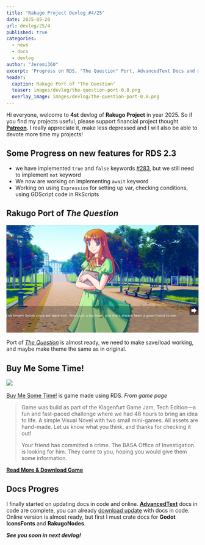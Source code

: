 ```yaml
---
title: "Rakugo Project Devlog #4/25"
date: 2025-05-20
url: devlog/25/4
published: true
categories:
  - news
  - docs
  - devlog
author: "Jeremi360"
excerpt: 'Progress on RDS, "The Question" Port, AdvancedText Docs and more'
header:
  caption: Rakugo Port of "The Question"
  teaser: images/devlog/the-question-port-0.8.png
  overlay_image: images/devlog/the-question-port-0.8.png
---
```


Hi everyone, welcome to **4st** devlog of **Rakugo Project** in year 2025.
So if you find my projects useful, please support financial project thought **[Patreon]**.
I really appreciate it, make less depressed and I will also be able to devote more time my projects!

## Some Progress on new features for RDS 2.3

- we have implemented `true` and `false` keywords [#283],
  but we still need to implement `not` keyword
- We now are working on implementing `await` keyword
- Working on using `Expression` for setting up var,
  checking conditions, using GDScript code in RkScripts

## Rakugo Port of _The Question_

![](/images/devlog/the-question-port-0.8.png)

Port of _[The Question]_ is almost ready,
we need to make save/load working,
and maybe make theme the same as in original.

## Buy Me Some Time!

![](https://img.itch.zone/aW1nLzIwNzA1ODY0LnBuZw==/original/ScLtjL.png)

[Buy Me Some Time!] is game made using RDS.
_From game page_

> Game was build as part of the Klagenfurt Game Jam, Tech Edition—a fun
> and fast-paced challenge where we had 48 hours to bring an idea to life.
> A simple Visual Novel with two small mini-games. All assets are hand-made.
> Let us know what you think, and thanks for checking it out!
>
> Your friend has committed a crime.
> The BASA Office of Investigation is looking for him.
> They came to you, hoping you would give them some information.

[**Read More & Download Game**][Buy Me Some Time!]

## Docs Progres

I finally started on updating docs in code and online.
**[AdvancedText]** docs in code are complete,
you can already [download update][AdvancedText] with docs in code.
Online version is almost ready, but first
I must crate docs for **Godot IconsFonts** and **RakugoNodes**.

_**See you soon in next devlog!**_

[Buy Me Some Time!]: https://emu42.itch.io/buy-me-some-time
[The Question]: https://github.com/rakugoteam/The-Question
[AdvancedText]: https://github.com/rakugoteam/AdvancedText/releases/latest
[Patreon]: https://www.patreon.com/rakguoteam
[#283]: https://github.com/rakugoteam/Rakugo-Dialogue-System/pull/283
